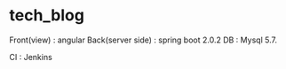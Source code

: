 # tech_blog 


Front(view) : angular 
Back(server side) : spring boot 2.0.2 
DB : Mysql 5.7. 

CI : Jenkins 


